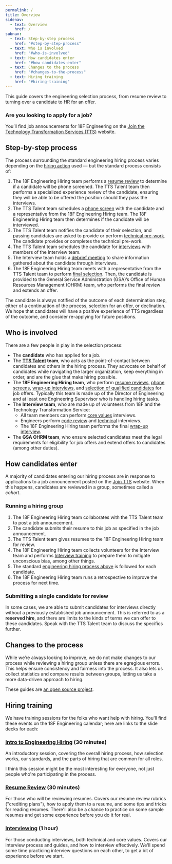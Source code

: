 ```yaml
---
permalink: /
title: Overview
sidenav:
  - text: Overview
    href: /
subnav:
  - text: Step-by-step process
    href: "#step-by-step-process"
  - text: Who is involved
    href: "#who-is-involved"
  - text: How candidates enter
    href: "#how-candidates-enter"
  - text: Changes to the process
    href: "#changes-to-the-process"
  - text: Hiring training
    href: "#hiring-training"
---
```


This guide covers the engineering selection process, from resume review to turning over a candidate to HR for an offer.

<div class="usa-alert usa-alert--info">
  <div class="usa-alert__body">
    <h3 class="usa-alert__heading">Are you looking to apply for a job?</h3>
    <p class="usa-alert__text">
      You’ll find job announcements for 18F Engineering on the <a href="https://join.tts.gsa.gov/">Join the Technology Transformation Services (TTS)</a> website.
    </p>
  </div>
</div>

## Step-by-step process

The process surrounding the standard engineering hiring process varies depending on the [hiring action](https://handbook.tts.gsa.gov/hiring/) used — but the standard process consists of:

1. The 18F Engineering Hiring team performs a [resume review][resume-review-guide] to determine if a candidate will be phone screened. The TTS Talent team then performs a specialized experience review of the candidate, ensuring they will be able to be offered the position should they pass the interviews.
1. The TTS Talent team schedules a [phone screen][phone-screen-guide] with the candidate and a representative from the 18F Engineering Hiring team. The 18F Engineering Hiring team then determines if the candidate will be interviewed.
1. The TTS Talent team notifies the candidate of their selection, and passing candidates are asked to provide or perform [technical pre-work]({{site.baseurl}}/pre-work/). The candidate provides or completes the technical pre-work.
1. The TTS Talent team schedules the candidate for [interviews][interview-guide] with members of the Interview team.
1. The Interview team holds a [debrief meeting][debrief-guide] to share information gathered about the candidate through interviews.
1. The 18F Engineering Hiring team meets with a representative from the TTS Talent team to perform [final selection][final-selection-guide]. Then, the candidate is provided to the General Service Administration (GSA)’s Office of Human Resources Management (OHRM) team, who performs the final review and extends an offer.

The candidate is always notified of the outcome of each determination step, either of a continuation of the process, selection for an offer, or declination. We hope that candidates will have a positive experience of TTS regardless of the outcome, and consider re-applying for future positions.

## Who is involved

There are a few people in play in the selection process:

- The **candidate** who has applied for a job.
- The **[TTS Talent](https://handbook.tts.gsa.gov/talent/) team**, who acts as the point-of-contact between candidates and others in the hiring process. They advocate on behalf of candidates while navigating the larger organization, keep everything in order, and are the glue that make hiring possible.
- The **18F Engineering Hiring team**, who perform [resume reviews][resume-review-guide], [phone screens][phone-screen-guide], [wrap-up interviews][wrap-up-interview-guide], and [selection of qualified candidates][final-selection-guide] for job offers. Typically this team is made up of the Director of Engineering and at least one Engineering Supervisor who is handling hiring tasks.
- The **Interview team**, who are made up of volunteers from 18F and the Technology Transformation Service:
    - All team members can perform [core values][core-values-interview-guide] interviews.
    - Engineers perform [code review][code-review-interview-guide] and [technical][technical-interview-guide] interviews.
    - The 18F Engineering Hiring team performs the final [wrap-up interview][wrap-up-interview-guide].
- The **GSA OHRM team**, who ensure selected candidates meet the legal requirements for eligibility for job offers and extend offers to candidates (among other duties).

## How candidates enter

A majority of candidates entering our hiring process are in response to applications to a job announcement posted on the [Join TTS](https://join.tts.gsa.gov/) website. When this happens, candidates are reviewed in a group, sometimes called a *cohort*.

### Running a hiring group

1. The 18F Engineering Hiring team collaborates with the TTS Talent team to post a job announcement.
1. The candidate submits their resume to this job as specified in the job announcement.
1. The TTS Talent team gives resumes to the 18F Engineering Hiring team for review.
1. The 18F Engineering Hiring team collects volunteers for the Interview team and performs [Interview training](#hiring-training) to prepare them to mitigate unconscious bias, among other things.
1. The standard [engineering hiring process above](#step-by-step-process) is followed for each candidate.
1. The 18F Engineering Hiring team runs a retrospective to improve the process for next time.

### Submitting a single candidate for review

In some cases, we are able to submit candidates for interviews directly without a previously established job announcement. This is referred to as a **reserved hire**, and there are limits to the kinds of terms we can offer to these candidates. Speak with the TTS Talent team to discuss the specifics further.

## Changes to the process

While we’re always looking to improve, we do not make changes to our process while reviewing a hiring group unless there are egregious errors. This helps ensure consistency and fairness into the process. It also lets us collect statistics and compare results between groups, letting us take a more data-driven approach to hiring.

These guides are [an open source project](https://github.com/18F/eng-hiring).

## Hiring training

We have training sessions for the folks who want help with hiring. You'll find these events on the 18F Engineering calendar; here are links to the slide decks for each:

### [Intro to Engineering Hiring](https://docs.google.com/a/gsa.gov/presentation/d/1HNHU7SNz95byy0c70DP54arFzhuRch5rUeC2tbBljdg/edit?usp=sharing) (30 minutes)

An introductory session, covering the overall hiring process, how selection works, our standards, and the parts of hiring that are common for all roles.

I think this session might be the most interesting for everyone, not just people who're participating in the process.

### [Resume Review](https://docs.google.com/a/gsa.gov/presentation/d/1a7gGq_Ua-lXXzJ5ixmTuRQE6HZGX2WMS9tSgCoPnSOQ/edit?usp=sharing) (30 minutes)

For those who will be reviewing resumes. Covers our resume review rubrics ("crediting plans"), how to apply them to a resume, and some tips and tricks for reading resumes. There'll also be a chance to practice on some sample resumes and get some experience before you do it for real.

### [Interviewing](https://docs.google.com/a/gsa.gov/presentation/d/1_H8em52_fF2Dyf41bE38ZCNhcWS0rCy3tgAGoPntpzQ/edit?usp=sharing) (1 hour)

For those conducting interviews, both technical and core values. Covers our interview process and guides, and how to interview effectively. We'll spend some time practicing interview questions on each other, to get a bit of experience before we start.


[resume-review-guide]: {{site.baseurl}}/resume-review/
[phone-screen-guide]: {{site.baseurl}}/phone-screens/
[interview-guide]: {{site.baseurl}}/interviews/
[core-values-interview-guide]: {{site.baseurl}}/interviews/core-values/
[technical-interview-guide]: {{site.baseurl}}/interviews/technical/
[code-review-interview-guide]: {{site.baseurl}}/interviews/code-review/
[wrap-up-interview-guide]: {{site.baseurl}}/interviews/wrap-up/
[debrief-guide]: {{site.baseurl}}/debrief/
[final-selection-guide]: {{site.baseurl}}/selection/
